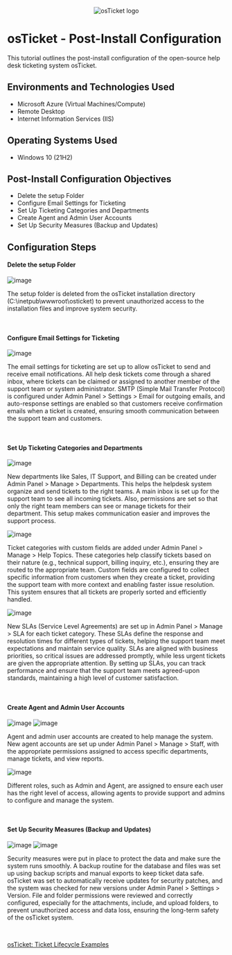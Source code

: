 <p align="center">
<img src="https://i.imgur.com/Clzj7Xs.png" alt="osTicket logo"/>
</p>

<h1>osTicket - Post-Install Configuration</h1>
This tutorial outlines the post-install configuration of the open-source help desk ticketing system osTicket.<br />



<h2>Environments and Technologies Used</h2>

- Microsoft Azure (Virtual Machines/Compute)
- Remote Desktop
- Internet Information Services (IIS)

<h2>Operating Systems Used </h2>

- Windows 10</b> (21H2)

<h2>Post-Install Configuration Objectives</h2>

- Delete the setup Folder
- Configure Email Settings for Ticketing
- Set Up Ticketing Categories and Departments
- Create Agent and Admin User Accounts
- Set Up Security Measures (Backup and Updates)

<h2>Configuration Steps</h2>

<p>
</p>
<h4>Delete the setup Folder</h4>

![image](https://github.com/user-attachments/assets/5bcc841a-6a2b-4e08-9ca2-37e884751962)

<p>
</p>
<p>
  
The setup folder is deleted from the osTicket installation directory (C:\inetpub\wwwroot\osticket) to prevent unauthorized access to the installation files and improve system security.
</p>
<p>


</p>
<br />
<h4>Configure Email Settings for Ticketing</h4>
  
![image](https://github.com/user-attachments/assets/80b01596-eabc-47be-98ae-2e88c25e7a7c)

</p>
<p>
The email settings for ticketing are set up to allow osTicket to send and receive email notifications. All help desk tickets come through a shared inbox, where tickets can be claimed or assigned to another member of the support team or system administrator. SMTP (Simple Mail Transfer Protocol) is configured under Admin Panel > Settings > Email for outgoing emails, and auto-response settings are enabled so that customers receive confirmation emails when a ticket is created, ensuring smooth communication between the support team and customers.
</p>
<p>


</p>
<br />
<h4>Set Up Ticketing Categories and Departments</h4>
  
![image](https://github.com/user-attachments/assets/8121394a-917b-4cbf-8a99-5f79ca49d6d5)

</p>
<p>
New departments like Sales, IT Support, and Billing can be created under Admin Panel > Manage > Departments. This helps the helpdesk system organize and send tickets to the right teams. A main inbox is set up for the support team to see all incoming tickets. Also, permissions are set so that only the right team members can see or manage tickets for their department. This setup makes communication easier and improves the support process.
</p>
<p>
  
![image](https://github.com/user-attachments/assets/cd7f3612-02bf-48cd-98a7-560466cd6352)

</p>
<p>
Ticket categories with custom fields are added under Admin Panel > Manage > Help Topics. These categories help classify tickets based on their nature (e.g., technical support, billing inquiry, etc.), ensuring they are routed to the appropriate team. Custom fields are configured to collect specific information from customers when they create a ticket, providing the support team with more context and enabling faster issue resolution. This system ensures that all tickets are properly sorted and efficiently handled.
</p>
<p>

![image](https://github.com/user-attachments/assets/1fa61ce9-5eef-45d1-8597-52e9e03dc70d)

</p>
<p>
New SLAs (Service Level Agreements) are set up in Admin Panel > Manage > SLA for each ticket category. These SLAs define the response and resolution times for different types of tickets, helping the support team meet expectations and maintain service quality. SLAs are aligned with business priorities, so critical issues are addressed promptly, while less urgent tickets are given the appropriate attention. By setting up SLAs, you can track performance and ensure that the support team meets agreed-upon standards, maintaining a high level of customer satisfaction.
</p>
<p>


</p>
<br />
<h4>Create Agent and Admin User Accounts</h4>

![image](https://github.com/user-attachments/assets/12a7394a-ffe1-4214-be76-c40cadf29be0)
![image](https://github.com/user-attachments/assets/b2e2894f-d1bf-4b69-be99-a93e593fd981)

</p>
<p>
Agent and admin user accounts are created to help manage the system. New agent accounts are set up under Admin Panel > Manage > Staff, with the appropriate permissions assigned to access specific departments, manage tickets, and view reports. 
</p>
<p>

![image](https://github.com/user-attachments/assets/aeb91b7d-3154-4dae-9ec8-51991112c3ff)

</p>
<p>
Different roles, such as Admin and Agent, are assigned to ensure each user has the right level of access, allowing agents to provide support and admins to configure and manage the system.
</p>
<p>


</p>
<br />
<h4>Set Up Security Measures (Backup and Updates)</h4>

![image](https://github.com/user-attachments/assets/4f359c74-dd9c-4ee4-b9be-fd299b646db7)
![image](https://github.com/user-attachments/assets/cb2db211-49e6-4ca7-a609-9bd8748dfda4)

</p>
<p>

Security measures were put in place to protect the data and make sure the system runs smoothly. A backup routine for the database and files was set up using backup scripts and manual exports to keep ticket data safe. osTicket was set to automatically receive updates for security patches, and the system was checked for new versions under Admin Panel > Settings > Version. File and folder permissions were reviewed and correctly configured, especially for the attachments, include, and upload folders, to prevent unauthorized access and data loss, ensuring the long-term safety of the osTicket system.

</p>
<br />



[osTicket: Ticket Lifecycle Examples](https://github.com/willianathompson/osticket-lifecycle)
